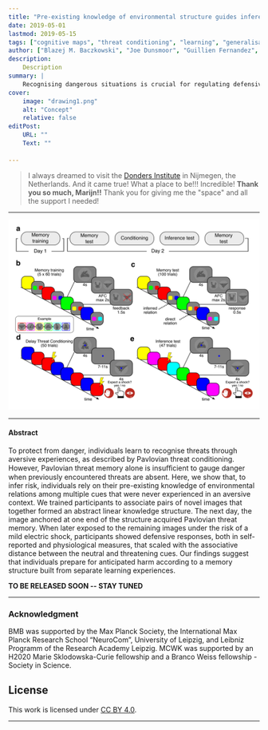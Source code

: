 ```yaml
---
title: "Pre-existing knowledge of environmental structure guides inferential expression of Pavlovian threat memory" 
date: 2019-05-01
lastmod: 2019-05-15
tags: ["cognitive maps", "threat conditioning", "learning", "generalisation", "memory integration"]
author: ["Blazej M. Baczkowski", "Joe Dunsmoor", "Guillien Fernandez", "Arno Villringer", "Marijn Kroes"]
description: 
    Description
summary: |
    Recognising dangerous situations is crucial for regulating defensive behaviours that are tailored to the imminence of potential harm. Past life-threatening situations that have been overcome teach us about what might pose a risk of harm in the future. However, when learned or similar threats are not immediately perceptible in the current environment, the risk of harm, even if remote, may still exist. In such cases, it must be inferred rather than directly derived from a past aversive experience. How do individuals assess risk in such circumstances?
cover:
    image: "drawing1.png"
    alt: "Concept"
    relative: false
editPost:
    URL: ""
    Text: ""

---
```


> I always dreamed to visit the [Donders Institute](https://www.ru.nl/en/donders-institute) in Nijmegen, the Netherlands. And it came true! What a place to be!!! Incredible! **Thank you so much, Marijn!!** Thank you for giving me the "space" and all the support I needed!

---

![](drawing2.png)

---

 
#### Abstract

To protect from danger, individuals learn to recognise threats through aversive experiences, as described by Pavlovian threat conditioning. However, Pavlovian threat memory alone is insuﬀicient to gauge danger when previously encountered threats are absent. Here, we show that, to infer risk, individuals rely on their pre-existing knowledge of environmental relations among multiple cues that were never experienced in an aversive context. We trained participants to associate pairs of novel images that together formed an abstract linear knowledge structure. The next day, the image anchored at one end of the structure acquired Pavlovian threat memory. When later exposed to the remaining images under the risk of a mild electric shock, participants showed defensive responses, both in self-reported and physiological measures, that scaled with the associative distance between the neutral and threatening cues. Our findings suggest that individuals prepare for anticipated harm according to a memory structure built from separate learning experiences.


**TO BE RELEASED SOON -- STAY TUNED**

---

### Acknowledgment

BMB was supported by the Max Planck Society, the International Max Planck Research School “NeuroCom”, University of Leipzig, and Leibniz Programm of the Research Academy Leipzig. MCWK was supported by an H2020 Marie Sklodowska-Curie fellowship and a Branco Weiss fellowship - Society in Science.

## License 

This work is licensed under [CC BY 4.0](https://creativecommons.org/licenses/by/4.0/?ref=chooser-v1).

---